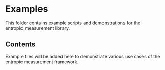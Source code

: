 # Examples

This folder contains example scripts and demonstrations for the entropic_measurement library.

## Contents

Example files will be added here to demonstrate various use cases of the entropic measurement framework.
